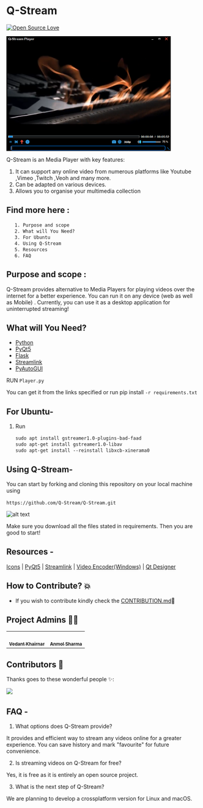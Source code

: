 # Q-Stream

[![Open Source Love](https://badges.frapsoft.com/os/v2/open-source.svg?v=103)](https://github.com/Q-Stream/Q-Stream)

<img align="center"  height="300" src="https://github.com/Q-Stream/media-files/blob/master/assets/window.png">

Q-Stream is an Media Player with key features:
1. It can support any online video from numerous platforms like Youtube ,Vimeo ,Twitch ,Veoh and many more.
2. Can be adapted on various devices.
3. Allows you to organise your multimedia collection


## Find more here :
       1. Purpose and scope
       2. What will You Need?
       3. For Ubuntu
       4. Using Q-Stream
       5. Resources
       6. FAQ

## Purpose and scope :

Q-Stream provides alternative to Media Players for playing videos over the internet for a better experience. You can run it on any device (web as well as Mobile) . Currently, you can use it as a desktop application for uninterrupted streaming!

## What will You Need?

 * [Python](https://www.python.org/downloads/)
 * [PyQt5](https://pypi.org/project/PyQt5/#files) 
 * [Flask](https://pypi.org/project/Flask/#files)
 * [Streamlink](https://streamlink.github.io/install.html)
 * [PyAutoGUI](https://pypi.org/project/PyAutoGUI/#files)

RUN ```Player.py```

You can get it from the links specified or run pip install ```-r requirements.txt```

## For Ubuntu-
  1. Run 
      ```
      sudo apt install gstreamer1.0-plugins-bad-faad
      sudo apt-get install gstreamer1.0-libav
      sudo apt-get install --reinstall libxcb-xinerama0
      
      ```

## Using Q-Stream-
You can start by forking and cloning this repository on your local machine using 

```https://github.com/Q-Stream/Q-Stream.git```

![alt text](https://github.com/Pranjal-2001/Q-Stream/blob/master/icon_sets/snapshot/QStream.png "showcasing fork ")

Make sure you download all the files stated in requirements.
Then you are good to start!

## Resources -

[Icons](https://icons8.com/) | [PyQt5](https://www.youtube.com/watch?v=Vde5SH8e1OQ&list=PLzMcBGfZo4-lB8MZfHPLTEHO9zJDDLpYj) | [Streamlink](https://streamlink.github.io/api_guide.html) | [Video Encoder(Windows)](https://files3.codecguide.com/K-Lite_Codec_Pack_1560_Basic.exe) | [Qt Designer](https://build-system.fman.io/qt-designer-download)

## How to Contribute? 💥 
- If you wish to contribute kindly check the [CONTRIBUTION.md](https://github.com/Q-Stream/Q-Stream/blob/master/CONTRIBUTION.md)🤝

## Project Admins 🌟✨

<table>
	<tr>
    <td align="center">
            <a href="https://github.com/VedantKhairnar">
              <img src="https://avatars.githubusercontent.com/u/42309779?v=4" width="100px" alt=""/><br />
              <sub><b>Vedant Khairnar</b></sub>
            </a><br/>
   </td>
   <td align="center">
            <a href="https://github.com/Anmol-tech">
              <img src="https://avatars.githubusercontent.com/u/53795146?v=4" width="100px" alt=""/><br />
              <sub><b>Anmol Sharma</b></sub>
            </a><br/>
   </td>
  </tr>
</table>

## Contributors 🌟

Thanks goes to these wonderful people ✨:

<a href="https://github.com/Q-Stream/Q-Stream/graphs/contributors">
  <img src="https://contrib.rocks/image?repo=Q-Stream/Q-Stream" />
</a>

## FAQ -

1. What options does Q-Stream provide?

It provides and efficient way to stream any videos online for a greater experience. You can save history and mark "favourite" for future convenience.

2. Is streaming videos on Q-Stream for free?

Yes, it is free as it is entirely an open source project.

3. What is the next step of Q-Stream?

We are planning to develop a crossplatform version for Linux and macOS.                                    

                                    
